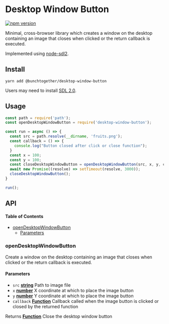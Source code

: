 # Desktop Window Button

[![npm version](https://badge.fury.io/js/%40bunchtogether%2Fdesktop-window-button.svg)](http://badge.fury.io/js/%40bunchtogether%2Fdesktop-window-button)

Minimal, cross-browser library which creates a window on the desktop containing an image that closes when clicked or the return callback is executed.

Implemented using [node-sdl2](https://www.npmjs.com/package/node-sdl2).

## Install

`yarn add @bunchtogether/desktop-window-button`

Users may need to install [SDL 2.0](https://www.libsdl.org/download-2.0.php).

## Usage

```js
const path = require('path');
const openDesktopWindowButton = require('desktop-window-button');

const run = async () => {
  const src = path.resolve(__dirname, 'fruits.png');
  const callback = () => {
    console.log("Button closed after click or close function");
  }
  const x = 100;
  const y = 100;
  const closeDesktopWindowButton = openDesktopWindowButton(src, x, y, callback);
  await new Promise((resolve) => setTimeout(resolve, 3000));
  closeDesktopWindowButton();
}

run();
```

## API

<!-- Generated by documentation.js. Update this documentation by updating the source code. -->

#### Table of Contents

-   [openDesktopWindowButton](#opendesktopwindowbutton)
    -   [Parameters](#parameters)

### openDesktopWindowButton

Create a window on the desktop containing an image that closes when clicked or the return callback is executed.

#### Parameters

-   `src` **[string](https://developer.mozilla.org/docs/Web/JavaScript/Reference/Global_Objects/String)** Path to image file
-   `x` **[number](https://developer.mozilla.org/docs/Web/JavaScript/Reference/Global_Objects/Number)** X coordinate at which to place the image button
-   `y` **[number](https://developer.mozilla.org/docs/Web/JavaScript/Reference/Global_Objects/Number)** Y coordinate at which to place the image button
-   `callback` **[Function](https://developer.mozilla.org/docs/Web/JavaScript/Reference/Statements/function)** Callback called when the image button is clicked or closed by the returned function

Returns **[Function](https://developer.mozilla.org/docs/Web/JavaScript/Reference/Statements/function)** Close the desktop window button
